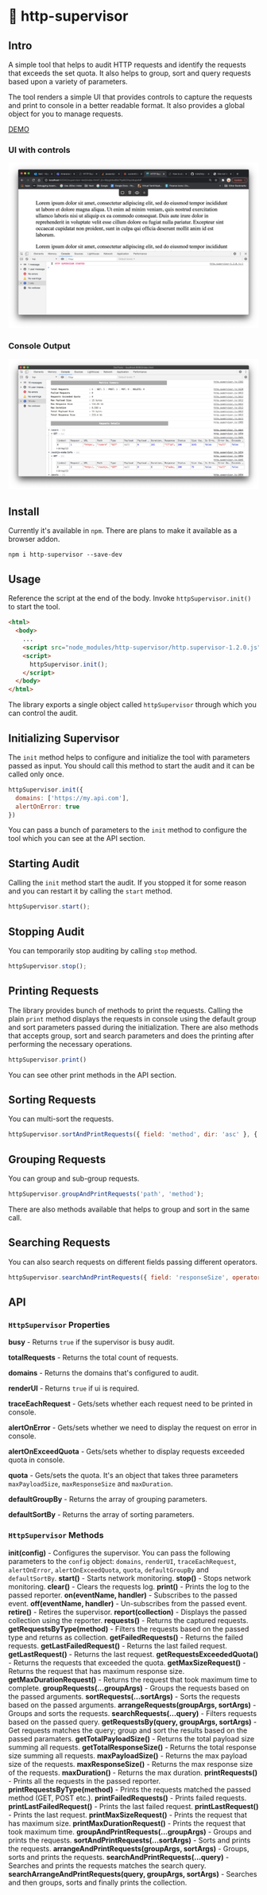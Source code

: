 # 👮 http-supervisor

## Intro

A simple tool that helps to audit HTTP requests and identify the requests that exceeds the set quota. It also helps to group, sort and query requests based upon 
a variety of parameters.

The tool renders a simple UI that provides controls to capture the requests and print to console in a better readable format. It also provides a global object for you 
to manage requests.

[DEMO](https://vjai.github.io/http-supervisor/)

### UI with controls

![Screen Shot](https://github.com/VJAI/http-supervisor/blob/main/ui.png)

### Console Output

![Screen Shot](https://github.com/VJAI/http-supervisor/blob/main/console.png)

## Install

Currently it's available in `npm`. There are plans to make it available as a browser addon.

```shell
npm i http-supervisor --save-dev
``` 

## Usage

Reference the script at the end of the body. Invoke `httpSupervisor.init()` to start the tool.

```html
<html>
  <body>
    ...
    <script src="node_modules/http-supervisor/http.supervisor-1.2.0.js"></script>
    <script>
      httpSupervisor.init();
    </script>
  </body>
</html>
```

The library exports a single object called `httpSupervisor` through which you can control the audit.

## Initializing Supervisor

The `init` method helps to configure and initialize the tool with parameters passed as input. You should call this method 
to start the audit and it can be called only once.

```js
httpSupervisor.init({
  domains: ['https://my.api.com'],
  alertOnError: true
})
```

You can pass a bunch of parameters to the `init` method to configure the tool which you can see at the API section.

## Starting Audit

Calling the `init` method start the audit. If you stopped it for some reason and you can restart it by calling the `start` method.

```js
httpSupervisor.start();
```

## Stopping Audit

You can temporarily stop auditing by calling `stop` method.

```js
httpSupervisor.stop();
```

## Printing Requests

The library provides bunch of methods to print the requests. Calling the plain `print` method displays the requests 
in console using the default group and sort parameters passed during the initialization. There are also methods that accepts 
group, sort and search parameters and does the printing after performing the necessary operations.

```js
httpSupervisor.print()
```

You can see other print methods in the API section.

## Sorting Requests

You can multi-sort the requests.

```js
httpSupervisor.sortAndPrintRequests({ field: 'method', dir: 'asc' }, { field: 'responseSize', dir: 'desc' });
```

## Grouping Requests

You can group and sub-group requests.

```js
httpSupervisor.groupAndPrintRequests('path', 'method');
```

There are also methods available that helps to group and sort in the same call.

## Searching Requests

You can also search requests on different fields passing different operators.

```js
httpSupervisor.searchAndPrintRequests({ field: 'responseSize', operator: '>', value: '1 kb' });
```

## API

### `HttpSupervisor` Properties

**busy** - Returns `true` if the supervisor is busy audit.

**totalRequests** - Returns the total count of requests.

**domains** - Returns the domains that's configured to audit.

**renderUI** - Returns `true` if ui is required.

**traceEachRequest** - Gets/sets whether each request need to be printed in console.

**alertOnError** - Gets/sets whether we need to display the request on error in console.

**alertOnExceedQuota** - Gets/sets whether to display requests exceeded quota in console.

**quota** - Gets/sets the quota. It's an object that takes three parameters `maxPayloadSize`, `maxResponseSize` and `maxDuration`.

**defaultGroupBy** - Returns the array of grouping parameters.

**defaultSortBy** - Returns the array of sorting parameters.

### `HttpSupervisor` Methods

**init(config)** - Configures the supervisor. You can pass the following parameters to the `config` object: `domains`, `renderUI`, `traceEachRequest`, `alertOnError`, `alertOnExceedQuota`, `quota`, `defaultGroupBy` and `defaultSortBy`.
**start()** - Starts network monitoring.
**stop()** - Stops network monitoring.
**clear()** - Clears the requests log.
**print()** - Prints the log to the passed reporter.
**on(eventName, handler)** - Subscribes to the passed event.
**off(eventName, handler)** - Un-subscribes from the passed event.
**retire()** - Retires the supervisor.
**report(collection)** - Displays the passed collection using the reporter.
**requests()** - Returns the captured requests.
**getRequestsByType(method)** - Filters the requests based on the passed type and returns as collection.
**getFailedRequests()** - Returns the failed requests.
**getLastFailedRequest()** - Returns the last failed request.
**getLastRequest()** - Returns the last request.
**getRequestsExceededQuota()** - Returns the requests that exceeded the quota.
**getMaxSizeRequest()** - Returns the request that has maximum response size.
**getMaxDurationRequest()** - Returns the request that took maximum time to complete.
**groupRequests(...groupArgs)** - Groups the requests based on the passed arguments.
**sortRequests(...sortArgs)** - Sorts the requests based on the passed arguments.
**arrangeRequests(groupArgs, sortArgs)** - Groups and sorts the requests.
**searchRequests(...query)** - Filters requests based on the passed query.
**getRequestsBy(query, groupArgs, sortArgs)** - Get requests matches the query; group and sort the results based on the passed paramaters.
**getTotalPayloadSize()** - Returns the total payload size summing all requests.
**getTotalResponseSize()** - Returns the total response size summing all requests.
**maxPayloadSize()** - Returns the max payload size of the requests.
**maxResponseSize()** - Returns the max response size of the requests.
**maxDuration()** - Returns the max duration.
**printRequests()** - Prints all the requests in the passed reporter.
**printRequestsByType(method)** - Prints the requests matched the passed method (GET, POST etc.).
**printFailedRequests()** - Prints failed requests.
**printLastFailedRequest()** - Prints the last failed request.
**printLastRequest()** - Prints the last request.
**printMaxSizeRequest()** - Prints the request that has maximum size.
**printMaxDurationRequest()** - Prints the request that took maximum time.
**groupAndPrintRequests(...groupArgs)** - Groups and prints the requests.
**sortAndPrintRequests(...sortArgs)** - Sorts and prints the requests.
**arrangeAndPrintRequests(groupArgs, sortArgs)** - Groups, sorts and prints the requests.
**searchAndPrintRequests(...query)** - Searches and prints the requests matches the search query.
**searchArrangeAndPrintRequests(query, groupArgs, sortArgs)** - Searches and then groups, sorts and finally prints the collection.
